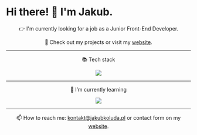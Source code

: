 # Hi there! 👋 I'm Jakub.
<div align="center">
👉 I'm currently looking for a job as a Junior Front-End Developer.

👀 Check out my projects or visit my [website]( https://www.jakubkoluda.pl).
</div>

---
<div align="center">
  <p font-size=50px>
  📚 Tech stack 
  </p>
  <a href="https://skillicons.dev">
    <img src="https://skillicons.dev/icons?i=js,ts,react,html,css,sass,webpack,git,firebase" />
  </a>

---
<div align="center">
  <p font-size=50px>
  🌱 I’m currently learning
    <div align="center">
	<img src="https://skillicons.dev/icons?i=next" />
</div>

 ---
  
📫 How to reach me: kontakt@jakubkoluda.pl or contact form on my [website]( https://www.jakubkoluda.pl).

<!---
Kubenz98/Kubenz98 is a ✨ special ✨ repository because its `README.md` (this file) appears on your GitHub profile.
You can click the Preview link to take a look at your changes.
--->
